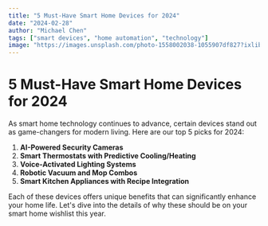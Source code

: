 ```yaml
---
title: "5 Must-Have Smart Home Devices for 2024"
date: "2024-02-28"
author: "Michael Chen"
tags: ["smart devices", "home automation", "technology"]
image: "https://images.unsplash.com/photo-1558002038-1055907df827?ixlib=rb-4.0.3&ixid=M3wxMjA3fDB8MHxwaG90by1wYWdlfHx8fGVufDB8fHx8fA%3D%3D&auto=format&fit=crop&w=1740&q=80"
---
```


# 5 Must-Have Smart Home Devices for 2024

As smart home technology continues to advance, certain devices stand out as game-changers for modern living. Here are our top 5 picks for 2024:

1. **AI-Powered Security Cameras**
2. **Smart Thermostats with Predictive Cooling/Heating**
3. **Voice-Activated Lighting Systems**
4. **Robotic Vacuum and Mop Combos**
5. **Smart Kitchen Appliances with Recipe Integration**

Each of these devices offers unique benefits that can significantly enhance your home life. Let's dive into the details of why these should be on your smart home wishlist this year.